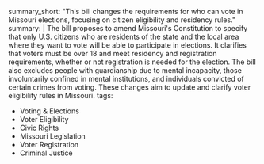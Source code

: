 summary_short: "This bill changes the requirements for who can vote in Missouri elections, focusing on citizen eligibility and residency rules."
summary: |
  The bill proposes to amend Missouri's Constitution to specify that only U.S. citizens who are residents of the state and the local area where they want to vote will be able to participate in elections. It clarifies that voters must be over 18 and meet residency and registration requirements, whether or not registration is needed for the election. The bill also excludes people with guardianship due to mental incapacity, those involuntarily confined in mental institutions, and individuals convicted of certain crimes from voting. These changes aim to update and clarify voter eligibility rules in Missouri.
tags:
  - Voting & Elections
  - Voter Eligibility
  - Civic Rights
  - Missouri Legislation
  - Voter Registration
  - Criminal Justice

